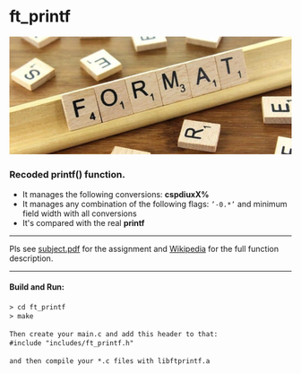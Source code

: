 # ft_printf 
<img src="logo.jpg" alt="logo"/><br/>

### Recoded printf() function.

* It manages the following conversions: **cspdiuxX%**<br/>
* It manages any combination of the following flags: `’-0.*’` and minimum field width with all conversions
* It's compared with the real **printf**

------------

Pls see <a href="./subject.pdf">subject.pdf</a> for the assignment and <a href="https://en.wikipedia.org/wiki/Printf_format_string">Wikipedia</a> for the full function description.

------------

#### Build and Run:

```
> cd ft_printf
> make

Then create your main.c and add this header to that:
#include "includes/ft_printf.h"

and then compile your *.c files with libftprintf.a
```